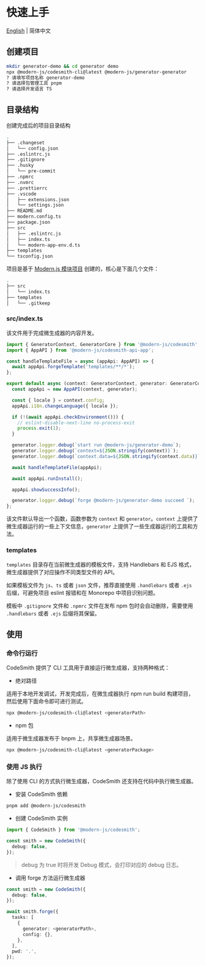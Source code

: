 # 快速上手

[English](../en/start.md) | 简体中文

## 创建项目

```bash
mkdir generator-demo && cd generator demo
npx @modern-js/codesmith-cli@latest @modern-js/generator-generator
? 请填写项目名称 generator-demo
? 请选择包管理工具 pnpm
? 请选择开发语言 TS
```

## 目录结构

创建完成后的项目目录结构

```bash
.
├── .changeset
│   └── config.json
├── .eslintrc.js
├── .gitignore
├── .husky
│   └── pre-commit
├── .npmrc
├── .nvmrc
├── .prettierrc
├── .vscode
│   ├── extensions.json
│   └── settings.json
├── README.md
├── modern.config.ts
├── package.json
├── src
│   ├── .eslintrc.js
│   ├── index.ts
│   └── modern-app-env.d.ts
├── templates
└── tsconfig.json
```

项目是基于 [Modern.js 模块项目](https://modernjs.dev/module-tools) 创建的，核心是下面几个文件：

```bash
.
├── src
│   └── index.ts
├── templates
│   └── .gitkeep
```

### src/index.ts

该文件用于完成微生成器的内容开发。

```ts
import { GeneratorContext, GeneratorCore } from '@modern-js/codesmith';
import { AppAPI } from '@modern-js/codesmith-api-app';

const handleTemplateFile = async (appApi: AppAPI) => {
  await appApi.forgeTemplate('templates/**/*');
};

export default async (context: GeneratorContext, generator: GeneratorCore) => {
  const appApi = new AppAPI(context, generator);

  const { locale } = context.config;
  appApi.i18n.changeLanguage({ locale });

  if (!(await appApi.checkEnvironment())) {
    // eslint-disable-next-line no-process-exit
    process.exit(1);
  }

  generator.logger.debug(`start run @modern-js/generator-demo`);
  generator.logger.debug(`context=${JSON.stringify(context)}`);
  generator.logger.debug(`context.data=${JSON.stringify(context.data)}`);

  await handleTemplateFile(appApi);

  await appApi.runInstall();

  appApi.showSuccessInfo();

  generator.logger.debug(`forge @modern-js/generator-demo succeed `);
};
```

该文件默认导出一个函数，函数参数为 `context` 和 `generator`。`context` 上提供了微生成器运行的一些上下文信息，`generator` 上提供了一些生成器运行的工具和方法。

### templates

`templates` 目录存在当前微生成器的模板文件，支持 Handlebars 和 EJS 格式，微生成器提供了对应操作不同类型文件的 API。

如果模板文件为 `js`、`ts` 或者 `json` 文件，推荐直接使用 `.handlebars` 或者 `.ejs` 后缀，可避免项目 eslint 报错和在 Monorepo 中项目识别问题。

模板中 `.gitignore` 文件和 `.npmrc` 文件在发布 npm 包时会自动删除，需要使用 `.handlebars` 或者 `.ejs` 后缀将其保留。

## 使用

### 命令行运行

CodeSmith 提供了 CLI 工具用于直接运行微生成器，支持两种格式：

- 绝对路径

适用于本地开发调试，开发完成后，在微生成器执行 npm run build 构建项目，然后使用下面命令即可进行测试。

```bash
npx @modern-js/codesmith-cli@latest <generatorPath>
```

- npm 包

适用于微生成器发布于 bnpm 上，共享微生成器场景。

```bash
npx @modern-js/codesmith-cli@latest <generatorPackage>
```

### 使用 JS 执行

除了使用 CLI 的方式执行微生成器，CodeSmith 还支持在代码中执行微生成器。

- 安装 CodeSmith 依赖

```bash
pnpm add @modern-js/codesmith
```

- 创建 CodeSmith 实例

```ts
import { CodeSmith } from '@modern-js/codesmith';

const smith = new CodeSmith({
  debug: false,
});
```

> debug 为 true 时将开发 Debug 模式，会打印对应的 debug 日志。

- 调用 forge 方法运行微生成器

```ts
const smith = new CodeSmith({
  debug: false,
});

await smith.forge({
  tasks: [
    {
      generator: <generatorPath>,
      config: {},
    },
  ],
  pwd: '.',
});
```
